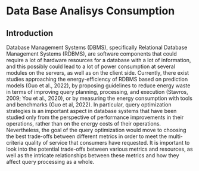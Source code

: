 # Data Base Analisys Consumption

## Introduction
Database Management Systems (DBMS), specifically Relational Database Management Systems (RDBMS), are software components that could require a lot of hardware resources for a database with a lot of information, and this possibly could lead to a lot of power consumption at several modules on the servers, as well as on the client side. Currently, there exist studies approaching the energy-efficiency of RDBMS based on prediction
models (Guo et al., 2022), by proposing guidelines to reduce energy waste in terms of improving query planning, processing, and execution (Stavros, 2009; You et al., 2020), or by measuring the energy consumption with tools and benchmarks (Guo et al, 2022). In particular, query optimization strategies is an important aspect in database systems that have been studied only from the perspective of performance improvements in their operations, rather than on the energy costs of their operations. Nevertheless, the goal of the query optimization would move to choosing the best trade-offs between different metrics in order to meet the multi-criteria quality of service that consumers have requested. It is important to look into the potential trade-offs between various metrics and resources, as well as the intricate relationships between these metrics and how they affect query processing as a whole.